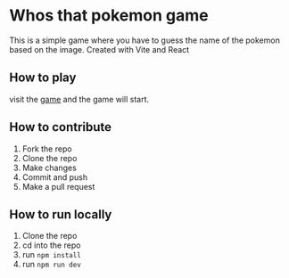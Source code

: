# Whos that pokemon game

This is a simple game where you have to guess the name of the pokemon based on the image.
Created with Vite and React

## How to play

visit the [game](https://mrdiamonddirt.github.io/whosthatpokemon/) and the game will start.

## How to contribute

1. Fork the repo
2. Clone the repo
3. Make changes
4. Commit and push
5. Make a pull request

## How to run locally

1. Clone the repo
2. cd into the repo
3. run `npm install`
4. run `npm run dev`
